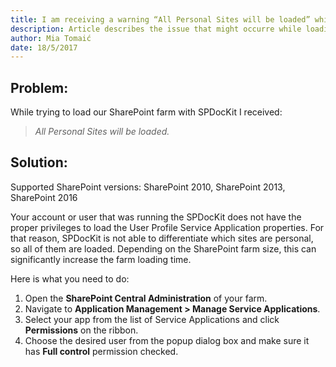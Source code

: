 ```yaml
---
title: I am receiving a warning “All Personal Sites will be loaded” while loading the farm.
description: Article describes the issue that might occurre while loading Personal sites.
author: Mia Tomaić
date: 18/5/2017
---
```


## Problem:
While trying to load our SharePoint farm with SPDocKit I received:
> *All Personal Sites will be loaded.*

## Solution:
Supported SharePoint versions: SharePoint 2010, SharePoint 2013, SharePoint 2016

Your account or user that was running the SPDocKit does not have the proper privileges to load the User Profile Service Application properties. For that reason, SPDocKit is not able to differentiate which sites are personal, so all of them are loaded. Depending on the SharePoint farm size, this can significantly increase the farm loading time.

Here is what you need to do:
1. Open the **SharePoint Central Administration** of your farm.
2. Navigate to **Application Management > Manage Service Applications**.
3. Select your app from the list of Service Applications and click **Permissions** on the ribbon.
4. Choose the desired user from the popup dialog box and make sure it has **Full control** permission checked.